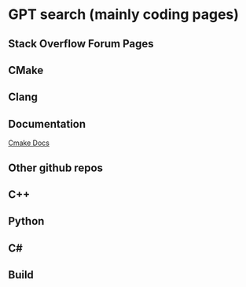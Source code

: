# GPT search (mainly coding pages)

## Stack Overflow Forum Pages






## CMake






## Clang






## Documentation
[Cmake Docs](https://cmake.org/cmake/help/latest/)






## Other github repos






## C++








## Python







## C#








## Build
